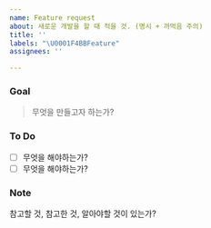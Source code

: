 ```yaml
---
name: Feature request
about: 새로운 개발을 할 때 적을 것. (명시 + 까먹음 주의)
title: ''
labels: "\U0001F4BBFeature"
assignees: ''

---
```


### Goal
> 무엇을 만들고자 하는가?
### To Do
- [ ] 무엇을 해야하는가?
- [ ] 무엇을 해야하는가?
### Note
참고할 것, 참고한 것, 알아야할 것이 있는가?
